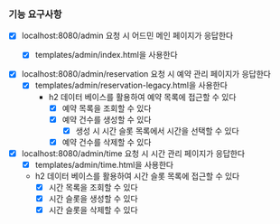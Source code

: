 ### 기능 요구사항

- [x] localhost:8080/admin 요청 시 어드민 메인 페이지가 응답한다
  - [x] templates/admin/index.html을 사용한다
  

- [x] localhost:8080/admin/reservation 요청 시 예약 관리 페이지가 응답한다
  - [x] templates/admin/reservation-legacy.html을 사용한다
    - h2 데이터 베이스를 활용하여 예약 목록에 접근할 수 있다
      - [x] 예약 목록을 조회할 수 있다
      - [x] 예약 건수를 생성할 수 있다
        - [x] 생성 시 시간 슬롯 목록에서 시간을 선택할 수 있다
      - [x] 예약 건수를 삭제할 수 있다

- [x] localhost:8080/admin/time 요청 시 시간 관리 페이지가 응답한다
  - [x] templates/admin/time.html을 사용한다
  - h2 데이터 베이스를 활용하여 시간 슬롯 목록에 접근할 수 있다
    - [x] 시간 목록을 조회할 수 있다
    - [x] 시간 슬롯을 생성할 수 있다
    - [x] 시간 슬롯을 삭제할 수 있다
